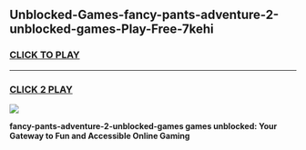 
## Unblocked-Games-fancy-pants-adventure-2-unblocked-games-Play-Free-7kehi
<h3>
<a href="https://premium76.site?title=fancy-pants-adventure-2-unblocked-games&ref=17A">CLICK TO PLAY</a></h3>
<hr>

<h3>
<a href="https://premium76.site?title=fancy-pants-adventure-2-unblocked-games&ref=17A">CLICK 2 PLAY</a>
  
</h3>

<a href="https://premium76.site?title=fancy-pants-adventure-2-unblocked-games&ref=17A"><img src="https://clearcache.store/games.png"></a>


**fancy-pants-adventure-2-unblocked-games games unblocked: Your Gateway to Fun and Accessible Online Gaming**
